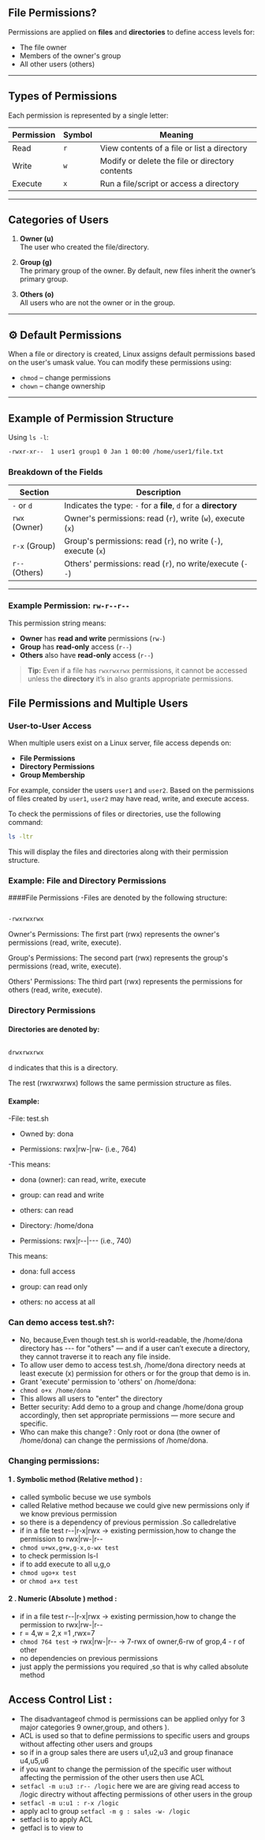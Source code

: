 
## File Permissions?

Permissions are applied on **files** and **directories** to define access levels for:

- The file owner
- Members of the owner's group
- All other users (others)

---

##  Types of Permissions

Each permission is represented by a single letter:

| Permission | Symbol | Meaning                                             |
|------------|--------|-----------------------------------------------------|
| Read       | `r`    | View contents of a file or list a directory         |
| Write      | `w`    | Modify or delete the file or directory contents     |
| Execute    | `x`    | Run a file/script or access a directory             |

---

##  Categories of Users

1. **Owner (u)**  
   The user who created the file/directory.

2. **Group (g)**  
   The primary group of the owner. By default, new files inherit the owner’s primary group.

3. **Others (o)**  
   All users who are not the owner or in the group.

---

## ⚙️ Default Permissions

When a file or directory is created, Linux assigns default permissions based on the user's umask value. You can modify these permissions using:

- `chmod` – change permissions
- `chown` – change ownership

---

##  Example of Permission Structure

Using `ls -l`:
```bash
-rwxr-xr--  1 user1 group1 0 Jan 1 00:00 /home/user1/file.txt
```
###  Breakdown of the Fields

| Section         | Description                                                                 |
|-----------------|-----------------------------------------------------------------------------|
| `-` or `d`      | Indicates the type: `-` for a **file**, `d` for a **directory**             |
| `rwx` (Owner)   | Owner's permissions: read (`r`), write (`w`), execute (`x`)                 |
| `r-x` (Group)   | Group's permissions: read (`r`), no write (`-`), execute (`x`)              |
| `r--` (Others)  | Others' permissions: read (`r`), no write/execute (`--`)                    |

---

###  Example Permission: `rw-r--r--`

This permission string means:

- **Owner** has **read and write** permissions (`rw-`)
- **Group** has **read-only** access (`r--`)
- **Others** also have **read-only** access (`r--`)


>  **Tip:** Even if a file has `rwxrwxrwx` permissions, it cannot be accessed unless the **directory** it’s in also grants appropriate permissions.


##  File Permissions and Multiple Users

###  User-to-User Access

When multiple users exist on a Linux server, file access depends on:
- **File Permissions**
- **Directory Permissions**
- **Group Membership**

For example, consider the users `user1` and `user2`. Based on the permissions of files created by `user1`, `user2` may have read, write, and execute access.

To check the permissions of files or directories, use the following command:

```bash
ls -ltr
```
This will display the files and directories along with their permission structure.
### Example: File and Directory Permissions
####File Permissions
-Files are denoted by the following structure:

```bash

-rwxrwxrwx
```
Owner's Permissions: The first part (rwx) represents the owner's permissions (read, write, execute).

Group's Permissions: The second part (rwx) represents the group's permissions (read, write, execute).

Others' Permissions: The third part (rwx) represents the permissions for others (read, write, execute).

### Directory Permissions
#### Directories are denoted by:

```bash

drwxrwxrwx
```
d indicates that this is a directory.

The rest (rwxrwxrwx) follows the same permission structure as files.
#### Example:
-File: test.sh

 * Owned by: dona

 * Permissions: rwx|rw-|rw- (i.e., 764)

  -This means:

* dona (owner): can read, write, execute

* group: can read and write

* others: can read

- Directory: /home/dona

 - Permissions: rwx|r--|--- (i.e., 740)

This means:

- dona: full access

- group: can read only

- others: no access at all

### Can demo access test.sh?:
- No, because,Even though test.sh is world-readable, the /home/dona directory has --- for "others" — and if a user can’t execute a directory, they cannot traverse it to reach any file inside.
- To allow user demo to access test.sh, /home/dona directory needs at least execute (x) permission for others or for the group that demo is in.
- Grant 'execute' permission to 'others' on /home/dona:
-
  ``` chmod o+x /home/dona ```
- This allows all users to "enter" the directory
- Better security: Add demo to a group and change /home/dona group accordingly, then set appropriate permissions — more secure and specific.
- Who can make this change?  :  Only root or dona (the owner of /home/dona) can change the permissions of /home/dona.
### Changing permissions:

#### 1 . Symbolic method (Relative method ) :  
- called symbolic becuse we use symbols
- called Relative method because we could  give new permissions only if we know previous permission
- so there is a dependency of previous permission .So calledrelative
- if in a file test  r--|r-x|rwx → existing permission,how to change the permission to rwx|rw-|r--
- ``` chmod u+wx,g+w,g-x,o-wx test ```
- to check permission ls-l
- if to add execute to all u,g,o
- ```chmod ugo+x test ```
- or ``` chmod a+x test ```  
#### 2 . Numeric (Absolute ) method : 
- if in a file test  r--|r-x|rwx → existing permission,how to change the permission to rwx|rw-|r--
- r = 4,w = 2,x =1 ,rwx=7
- ``` chmod 764 test ``` →  rwx|rw-|r--  → 7-rwx of owner,6-rw of grop,4 - r of other
- no dependencies on previous permissions
- just apply the permissions you required ,so that is why called absolute method
## Access Control List :
- The disadvantageof chmod is permissions can be applied onlyy for  3 major categories 9 owner,group, and others ).
- ACL is used so that to define permissions to specific users and groups without affecting other users and groups
- so if in a group  sales there are users u1,u2,u3 and group finanace u4,u5,u6 
- if you want to change the permission of the specific user without affecting the permission of the other users then use ACL
- ``` setfacl -m u:u3 :r-- /logic ```  here we are are giving read access to /logic directry without affecting permissions of other users in the group
- ``` setfacl -m u:u1 : r-x /logic ```
- apply acl to group ``` setfacl -m g : sales -w- /logic ```
- setfacl is to apply ACL
- getfacl is to view to
  





  
  
